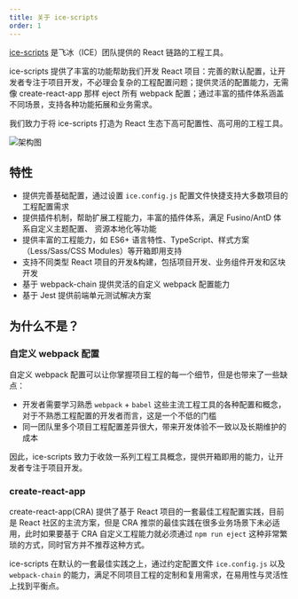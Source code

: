 ```yaml
---
title: 关于 ice-scripts
order: 1
---
```


[ice-scripts](https://github.com/ice-lab/ice-scripts) 是飞冰（ICE）团队提供的 React 链路的工程工具。

ice-scripts 提供了丰富的功能帮助我们开发 React 项目：完善的默认配置，让开发者专注于项目开发，不必理会复杂的工程配置问题；提供灵活的配置能力，无需像 create-react-app 那样 eject 所有 webpack 配置；通过丰富的插件体系涵盖不同场景，支持各种功能拓展和业务需求。

我们致力于将 ice-scripts 打造为 React 生态下高可配置性、高可用的工程工具。

![架构图](https://img.alicdn.com/tfs/TB1OSVdXbr1gK0jSZFDXXb9yVXa-2844-2133.jpg)

## 特性

- 提供完善基础配置，通过设置 `ice.config.js` 配置文件快捷支持大多数项目的工程配置需求
- 提供插件机制，帮助扩展工程能力，丰富的插件体系，满足 Fusino/AntD 体系自定义主题配置、 资源本地化等功能
- 提供丰富的工程能力，如 ES6+ 语言特性、TypeScript、样式方案（Less/Sass/CSS Modules）等开箱即用支持
- 支持不同类型 React 项目的开发&构建，包括项目开发、业务组件开发和区块开发
- 基于 webpack-chain 提供灵活的自定义 webpack 配置能力
- 基于 Jest 提供前端单元测试解决方案

## 为什么不是？

### 自定义 webpack 配置

自定义 webpack 配置可以让你掌握项目工程的每一个细节，但是也带来了一些缺点：

- 开发者需要学习熟悉 `webpack` + `babel` 这些主流工程工具的各种配置和概念，对于不熟悉工程配置的开发者而言，这是一个不低的门槛
- 同一团队里多个项目工程配置差异很大，带来开发体验不一致以及长期维护的成本

因此，ice-scripts 致力于收敛一系列工程工具概念，提供开箱即用的能力，让开发者专注于项目开发。

### create-react-app

create-react-app(CRA) 提供了基于 React 项目的一套最佳工程配置实践，目前是 React 社区的主流方案，但是 CRA 推崇的最佳实践在很多业务场景下未必适用，此时如果要基于 CRA 自定义工程能力就必须通过 `npm run eject` 这种非常繁琐的方式，同时官方并不推荐这种方式。

ice-scripts 在默认的一套最佳实践之上，通过约定配置文件 `ice.config.js` 以及 `webpack-chain` 的能力，满足不同项目工程的定制和复用需求，在易用性与灵活性上找到平衡点。
